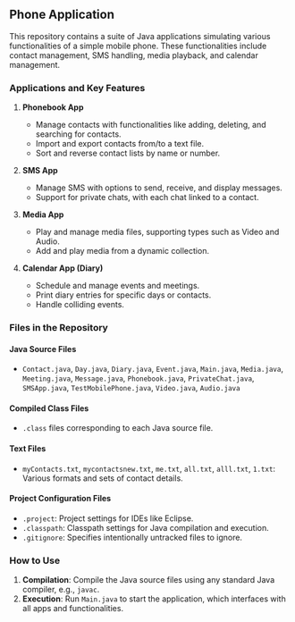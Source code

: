 ## Phone Application 

This repository contains a suite of Java applications simulating various functionalities of a simple mobile phone. These functionalities include contact management, SMS handling, media playback, and calendar management.

### Applications and Key Features

1. **Phonebook App**
   - Manage contacts with functionalities like adding, deleting, and searching for contacts.
   - Import and export contacts from/to a text file.
   - Sort and reverse contact lists by name or number.

2. **SMS App**
   - Manage SMS with options to send, receive, and display messages.
   - Support for private chats, with each chat linked to a contact.

3. **Media App**
   - Play and manage media files, supporting types such as Video and Audio.
   - Add and play media from a dynamic collection.

4. **Calendar App (Diary)**
   - Schedule and manage events and meetings.
   - Print diary entries for specific days or contacts.
   - Handle colliding events.

### Files in the Repository

#### Java Source Files
- `Contact.java`, `Day.java`, `Diary.java`, `Event.java`, `Main.java`, `Media.java`, `Meeting.java`, `Message.java`, `Phonebook.java`, `PrivateChat.java`, `SMSApp.java`, `TestMobilePhone.java`, `Video.java`, `Audio.java`
  
#### Compiled Class Files
- `.class` files corresponding to each Java source file.

#### Text Files
- `myContacts.txt`, `mycontactsnew.txt`, `me.txt`, `all.txt`, `alll.txt`, `1.txt`: Various formats and sets of contact details.

#### Project Configuration Files
- `.project`: Project settings for IDEs like Eclipse.
- `.classpath`: Classpath settings for Java compilation and execution.
- `.gitignore`: Specifies intentionally untracked files to ignore.

### How to Use

1. **Compilation**: Compile the Java source files using any standard Java compiler, e.g., `javac`.
2. **Execution**: Run `Main.java` to start the application, which interfaces with all apps and functionalities.
